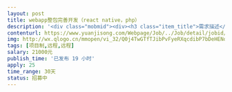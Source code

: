```yaml
---                
layout: post       
title: webapp整包完善开发（react native，php）           
description: '<div class="mobmid"><div><h3 class="item_title">需求描述</h3><p>一、需求描述：<br/>webapp开发，已经开发了大部分，前端静态页面基本有了，需要调整样式，后端接口还差30%，以及需要前后端联调。<br/>技术用到了以下技术，希望熟悉的报名，这样做的快一点：<br/>前端react-native、react-navigation、redux<br/>服务端接口PHP7.1，phalcon 3.3<br/>后台管理bootstrap<br/> <br/>二、合作方式：<br/>项目制，远程开发，时间1个月，费用2w。</p></div><!--info end--></div>'     
contenturl: https://www.yuanjisong.com/Webpage/Job/../Job/detail/jobid/101501      
img: http://wx.qlogo.cn/mmopen/vi_32/Q0j4TwGTfTJibPvFyeRXqcdibP7bDeHENqEIiboCy0vFfvVVx6HMdUZMVkrVTjYKiaMmjxjCP8Uj9JVqtyJhVtNRWg/0             
tags: [项目制,远程,远程]            
salary: 21000元          
publish_time: '已发布 19 小时'         
apply: 25                   
time_range: 30天              
status: 招募中                  
---                 
```

